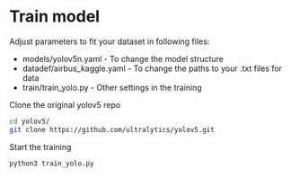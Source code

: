 # Train model 

Adjust parameters to fit your dataset in following files:
* models/yolov5n.yaml - To change the model structure
* datadef/airbus_kaggle.yaml - To change the paths to your .txt files for data
* train/train_yolo.py - Other settings in the training

Clone the original yolov5 repo
````bash
cd yolov5/
git clone https://github.com/ultralytics/yolov5.git
````
Start the training
````bash
python3 train_yolo.py
````
